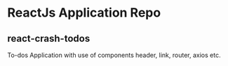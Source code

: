 # ReactJs Application Repo

## react-crash-todos
   To-dos Application with use of components header, link, router, axios etc.
